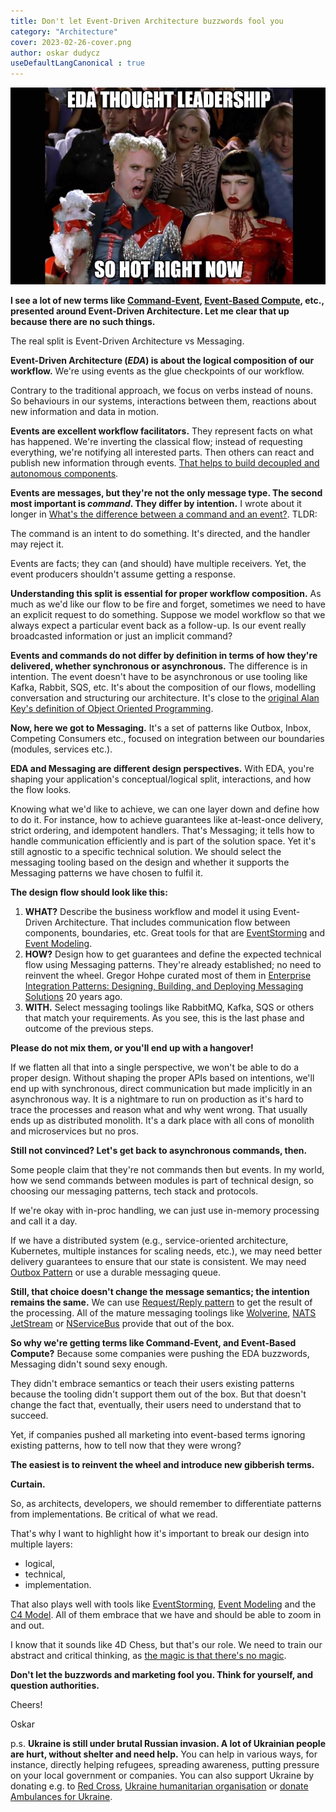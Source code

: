 ```yaml
---
title: Don't let Event-Driven Architecture buzzwords fool you
category: "Architecture"
cover: 2023-02-26-cover.png
author: oskar dudycz
useDefaultLangCanonical : true
---
```


![cover](2023-02-26-cover.png)

**I see a lot of new terms like [Command-Event](https://web.archive.org/web/20220816202019/https://developer.confluent.io/patterns/event/command-event/), [Event-Based Compute]( https://www.alexdebrie.com/posts/event-driven-vs-event-based/), etc., presented around Event-Driven Architecture. Let me clear that up because there are no such things.**

The real split is Event-Driven Architecture vs Messaging.

**Event-Driven Architecture (_EDA_) is about the logical composition of our workflow.** We're using events as the glue checkpoints of our workflow. 

Contrary to the traditional approach, we focus on verbs instead of nouns. So behaviours in our systems, interactions between them, reactions about new information and data in motion.

**Events are excellent workflow facilitators.** They represent facts on what has happened. We're inverting the classical flow; instead of requesting everything, we're notifying all interested parts. Then others can react and publish new information through events. [That helps to build decoupled and autonomous components](/pl/how_events_can_help_on_making_state_based_approach_efficient/).

**Events are messages, but they're not the only message type. The second most important is _command_. They differ by intention.** I wrote about it longer in [What's the difference between a command and an event?](/pl/whats_the_difference_between_event_and_command/). TLDR:

The command is an intent to do something. It's directed, and the handler may reject it.

Events are facts; they can (and should) have multiple receivers. Yet, the event producers shouldn't assume getting a response. 

**Understanding this split is essential for proper workflow composition.** As much as we'd like our flow to be fire and forget, sometimes we need to have an explicit request to do something. Suppose we model workflow so that we always expect a particular event back as a follow-up. Is our event really broadcasted information or just an implicit command?

**Events and commands do not differ by definition in terms of how they're delivered, whether synchronous or asynchronous.** The difference is in intention. The event doesn't have to be asynchronous or use tooling like Kafka, Rabbit, SQS, etc. It's about the composition of our flows, modelling conversation and structuring our architecture. It's close to the [original Alan Key's definition of Object Oriented Programming](https://wiki.c2.com/?AlanKaysDefinitionOfObjectOriented).

**Now, here we got to Messaging.** It's a set of patterns like Outbox, Inbox, Competing Consumers etc., focused on integration between our boundaries (modules, services etc.). 

**EDA and Messaging are different design perspectives.** With EDA, you're shaping your application's conceptual/logical split, interactions, and how the flow looks. 

Knowing what we'd like to achieve, we can one layer down and define how to do it. For instance, how to achieve guarantees like at-least-once delivery, strict ordering, and idempotent handlers. That's Messaging; it tells how to handle communication efficiently and is part of the solution space. Yet it's still agnostic to a specific technical solution. We should select the messaging tooling based on the design and whether it supports the Messaging patterns we have chosen to fulfil it.

**The design flow should look like this:**
1. **WHAT?** Describe the business workflow and model it using Event-Driven Architecture. That includes communication flow between components, boundaries, etc. Great tools for that are [EventStorming](https://www.eventstorming.com/) and [Event Modeling](https://eventmodeling.org).
2. **HOW?** Design how to get guarantees and define the expected technical flow using Messaging patterns. They're already established; no need to reinvent the wheel. Gregor Hohpe curated most of them in [Enterprise Integration Patterns: Designing, Building, and Deploying Messaging Solutions](https://www.goodreads.com/book/show/85012.Enterprise_Integration_Patterns) 20 years ago.
3. **WITH.** Select messaging toolings like RabbitMQ, Kafka, SQS or others that match your requirements. As you see, this is the last phase and outcome of the previous steps. 

**Please do not mix them, or you'll end up with a hangover!**

If we flatten all that into a single perspective, we won't be able to do a proper design. Without shaping the proper APIs based on intentions, we'll end up with synchronous, direct communication but made implicitly in an asynchronous way. It is a nightmare to run on production as it's hard to trace the processes and reason what and why went wrong. That usually ends up as distributed monolith. It's a dark place with all cons of monolith and microservices but no pros.

**Still not convinced? Let's get back to asynchronous commands, then.**

Some people claim that they're not commands then but events. In my world, how we send commands between modules is part of technical design, so choosing our messaging patterns, tech stack and protocols.

If we're okay with in-proc handling, we can just use in-memory processing and call it a day.

If we have a distributed system (e.g., service-oriented architecture, Kubernetes, multiple instances for scaling needs, etc.), we may need better delivery guarantees to ensure that our state is consistent. We may need [Outbox Pattern](/pl/outbox_inbox_patterns_and_delivery_guarantees_explained/) or use a durable messaging queue. 

**Still, that choice doesn't change the message semantics; the intention remains the same.** We can use [Request/Reply pattern](https://www.enterpriseintegrationpatterns.com/patterns/messaging/RequestReply.html) to get the result of the processing. All of the mature messaging toolings like [Wolverine](https://wolverine.netlify.app/guide/messaging/message-bus.html#request-reply), [NATS JetStream](https://docs.nats.io/using-nats/developer/sending/request_reply) or [NServiceBus](https://docs.particular.net/nservicebus/messaging/reply-to-a-message) provide that out of the box.

**So why we're getting terms like Command-Event, and Event-Based Compute?** Because some companies were pushing the EDA buzzwords, Messaging didn't sound sexy enough.

They didn't embrace semantics or teach their users existing patterns because the tooling didn't support them out of the box. But that doesn't change the fact that, eventually, their users need to understand that to succeed. 

Yet, if companies pushed all marketing into event-based terms ignoring existing patterns, how to tell now that they were wrong?

**The easiest is to reinvent the wheel and introduce new gibberish terms.**

**Curtain.**

So, as architects, developers, we should remember to differentiate patterns from implementations. Be critical of what we read.

That's why I want to highlight how it's important to break our design into multiple layers:
- logical,
- technical,
- implementation.

That also plays well with tools like [EventStorming](https://www.eventstorming.com/), [Event Modeling](https://eventmodeling.org) and the [C4 Model](https://c4model.com/). All of them embrace that we have and should be able to zoom in and out.

I know that it sounds like 4D Chess, but that's our role. We need to train our abstract and critical thinking, as [the magic is that there's no magic](/pl/the_magic_is_that_there_is_no_magic/).

**Don't let the buzzwords and marketing fool you. Think for yourself, and question authorities.**

Cheers!

Oskar

p.s. **Ukraine is still under brutal Russian invasion. A lot of Ukrainian people are hurt, without shelter and need help.** You can help in various ways, for instance, directly helping refugees, spreading awareness, putting pressure on your local government or companies. You can also support Ukraine by donating e.g. to [Red Cross](https://www.icrc.org/en/donate/ukraine), [Ukraine humanitarian organisation](https://savelife.in.ua/en/donate/) or [donate Ambulances for Ukraine](https://www.gofundme.com/f/help-to-save-the-lives-of-civilians-in-a-war-zone).
